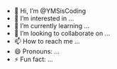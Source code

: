 - 👋 Hi, I’m @YMSisCoding
- 👀 I’m interested in ...
- 🌱 I’m currently learning ...
- 💞️ I’m looking to collaborate on ...
- 📫 How to reach me ...
- 😄 Pronouns: ...
- ⚡ Fun fact: ...

<!---
YMSisCoding/YMSisCoding is a ✨ special ✨ repository because its `README.md` (this file) appears on your GitHub profile.
You can click the Preview link to take a look at your changes.
--->
